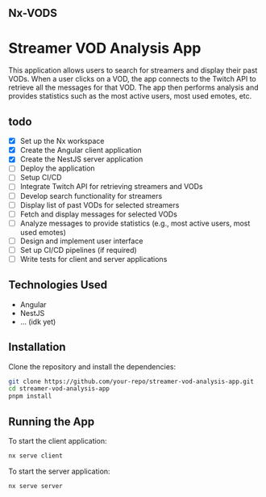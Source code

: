 ## Nx-VODS

# Streamer VOD Analysis App

This application allows users to search for streamers and display their past VODs. When a user clicks on a VOD, the app connects to the Twitch API to retrieve all the messages for that VOD. The app then performs analysis and provides statistics such as the most active users, most used emotes, etc.

## todo

- [x] Set up the Nx workspace
- [x] Create the Angular client application
- [x] Create the NestJS server application
- [ ] Deploy the application
- [ ] Setup CI/CD
- [ ] Integrate Twitch API for retrieving streamers and VODs
- [ ] Develop search functionality for streamers
- [ ] Display list of past VODs for selected streamers
- [ ] Fetch and display messages for selected VODs
- [ ] Analyze messages to provide statistics (e.g., most active users, most used emotes)
- [ ] Design and implement user interface
- [ ] Set up CI/CD pipelines (if required)
- [ ] Write tests for client and server applications

## Technologies Used

- Angular
- NestJS
- ... (idk yet) 

## Installation

Clone the repository and install the dependencies:

```bash
git clone https://github.com/your-repo/streamer-vod-analysis-app.git
cd streamer-vod-analysis-app
pnpm install
```

## Running the App

To start the client application:

```bash
nx serve client
```

To start the server application:

```bash
nx serve server
```
